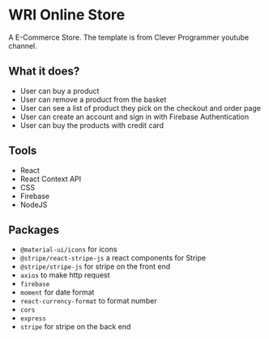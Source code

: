 # WRI Online Store
A E-Commerce Store.  The template is from Clever Programmer youtube channel.

## What it does?
- User can buy a product
- User can remove a product from the basket
- User can see a list of product they pick on the checkout and order page 
- User can create an account and sign in with Firebase Authentication
- User can buy the products with credit card

## Tools
- React
- React Context API
- CSS
- Firebase
- NodeJS

## Packages
- `@material-ui/icons` for icons
- `@stripe/react-stripe-js` a react components for Stripe
- `@stripe/stripe-js` for stripe on the front end
- `axios` to make http request
- `firebase`
- `moment` for date format
- `react-currency-format` to format number
- `cors`
- `express`
- `stripe` for stripe on the back end